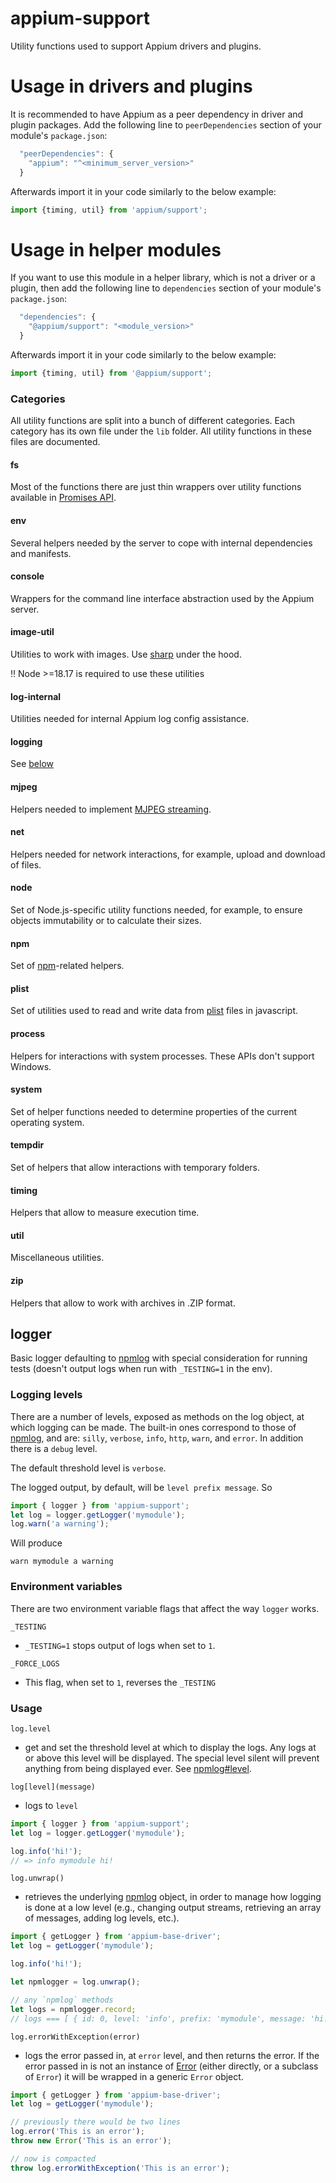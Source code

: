# appium-support

Utility functions used to support Appium drivers and plugins.

# Usage in drivers and plugins

It is recommended to have Appium as a peer dependency in driver and plugin packages.
Add the following line to `peerDependencies` section of your module's `package.json`:

```js
  "peerDependencies": {
    "appium": "^<minimum_server_version>"
  }
```

Afterwards import it in your code similarly to the below example:

```js
import {timing, util} from 'appium/support';
```

# Usage in helper modules

If you want to use this module in a helper library, which is not a driver or a plugin,
then add the following line to `dependencies` section of your module's `package.json`:

```js
  "dependencies": {
    "@appium/support": "<module_version>"
  }
```

Afterwards import it in your code similarly to the below example:

```js
import {timing, util} from '@appium/support';
```

### Categories

All utility functions are split into a bunch of different categories. Each category has its own file under the `lib` folder. All utility functions in these files are documented.

#### fs

Most of the functions there are just thin wrappers over utility functions available in [Promises API](https://nodejs.org/api/fs.html#promises-api).

#### env

Several helpers needed by the server to cope with internal dependencies and manifests.

#### console

Wrappers for the command line interface abstraction used by the Appium server.

#### image-util

Utilities to work with images. Use [sharp](https://github.com/lovell/sharp) under the hood.

:bangbang: Node >=18.17 is required to use these utilities

#### log-internal

Utilities needed for internal Appium log config assistance.

#### logging

See [below](#logger)

#### mjpeg

Helpers needed to implement [MJPEG streaming](https://en.wikipedia.org/wiki/Motion_JPEG#Video_streaming).

#### net

Helpers needed for network interactions, for example, upload and download of files.

#### node

Set of Node.js-specific utility functions needed, for example, to ensure objects immutability or to calculate their sizes.

#### npm

Set of [npm](https://en.wikipedia.org/wiki/Npm_(software))-related helpers.

#### plist

Set of utilities used to read and write data from [plist](https://en.wikipedia.org/wiki/Property_List) files in javascript.

#### process

Helpers for interactions with system processes. These APIs don't support Windows.

#### system

Set of helper functions needed to determine properties of the current operating system.

#### tempdir

Set of helpers that allow interactions with temporary folders.

#### timing

Helpers that allow to measure execution time.

#### util

Miscellaneous utilities.

#### zip

Helpers that allow to work with archives in .ZIP format.


## logger

Basic logger defaulting to [npmlog](https://github.com/npm/npmlog) with special consideration for running
tests (doesn't output logs when run with `_TESTING=1` in the env).

### Logging levels

There are a number of levels, exposed as methods on the log object, at which logging can be made. The built-in ones correspond to those of [npmlog](https://github.com/npm/npmlog#loglevelprefix-message-), and are:
`silly`, `verbose`, `info`, `http`, `warn`, and `error`. In addition there is a `debug` level.

The default threshold level is `verbose`.

The logged output, by default, will be `level prefix message`. So

```js
import { logger } from 'appium-support';
let log = logger.getLogger('mymodule');
log.warn('a warning');`
```

Will produce

```shell
warn mymodule a warning
```

### Environment variables

There are two environment variable flags that affect the way `logger` works.

`_TESTING`

- `_TESTING=1` stops output of logs when set to `1`.

`_FORCE_LOGS`

- This flag, when set to `1`, reverses the `_TESTING`


### Usage

`log.level`

- get and set the threshold level at which to display the logs. Any logs at or above this level will be displayed. The special level silent will prevent anything from being displayed ever. See [npmlog#level](https://github.com/npm/npmlog#loglevel).

`log[level](message)`

- logs to `level`
```js
import { logger } from 'appium-support';
let log = logger.getLogger('mymodule');

log.info('hi!');
// => info mymodule hi!
```

`log.unwrap()`

- retrieves the underlying [npmlog](https://github.com/npm/npmlog) object, in order to manage how logging is done at a low level (e.g., changing output streams, retrieving an array of messages, adding log levels, etc.).

```js
import { getLogger } from 'appium-base-driver';
let log = getLogger('mymodule');

log.info('hi!');

let npmlogger = log.unwrap();

// any `npmlog` methods
let logs = npmlogger.record;
// logs === [ { id: 0, level: 'info', prefix: 'mymodule', message: 'hi!', messageRaw: [ 'hi!' ] }]
```

`log.errorWithException(error)`

- logs the error passed in, at `error` level, and then returns the error. If the error passed in is not an instance of [Error](https://nodejs.org/api/errors.html#errors_class_error) (either directly, or a subclass of `Error`) it will be wrapped in a generic `Error` object.

```js
import { getLogger } from 'appium-base-driver';
let log = getLogger('mymodule');

// previously there would be two lines
log.error('This is an error');
throw new Error('This is an error');

// now is compacted
throw log.errorWithException('This is an error');
```
